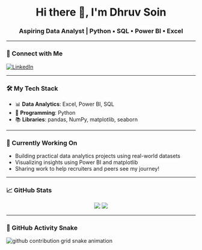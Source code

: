 <h1 align="center">Hi there 👋, I'm Dhruv Soin</h1>
<h3 align="center">Aspiring Data Analyst | Python • SQL • Power BI • Excel</h3>

---

### 🔗 Connect with Me
[![LinkedIn](https://img.shields.io/badge/LinkedIn-blue?style=for-the-badge&logo=linkedin&logoColor=white)](https://www.linkedin.com/in/YOUR-LINKEDIN-HERE)

---

### 🛠️ My Tech Stack

- 📊 **Data Analytics**: Excel, Power BI, SQL  
- 🐍 **Programming**: Python  
- 📚 **Libraries**: pandas, NumPy, matplotlib, seaborn

---

### 💼 Currently Working On

- Building practical data analytics projects using real-world datasets  
- Visualizing insights using Power BI and matplotlib  
- Sharing work to help recruiters and peers see my journey!

---

### 📈 GitHub Stats

<p align="center">
  <img src="https://github-readme-stats.vercel.app/api?username=YOUR-GITHUB-USERNAME&show_icons=true&theme=tokyonight" />
  <img src="https://github-readme-streak-stats.herokuapp.com?user=YOUR-GITHUB-USERNAME&theme=tokyonight" />
</p>

---

### 🐍 GitHub Activity Snake

<picture>
  <source media="(prefers-color-scheme: dark)" srcset="https://raw.githubusercontent.com/YOUR-GITHUB-USERNAME/YOUR-GITHUB-USERNAME/output/github-contribution-grid-snake-dark.svg" />
  <source media="(prefers-color-scheme: light)" srcset="https://raw.githubusercontent.com/YOUR-GITHUB-USERNAME/YOUR-GITHUB-USERNAME/output/github-contribution-grid-snake.svg" />
  <img alt="github contribution grid snake animation" src="https://raw.githubusercontent.com/YOUR-GITHUB-USERNAME/YOUR-GITHUB-USERNAME/output/github-contribution-grid-snake.svg" />
</picture>
